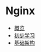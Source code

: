 # Nginx

- [概览](https://github.com/lazecoding/Note/blob/main/note/articles/nginx/概览.md)
- [初步学习](https://github.com/lazecoding/Note/blob/main/note/articles/nginx/初步学习.md)
- [基础架构](https://github.com/lazecoding/Note/blob/main/note/articles/nginx/基础架构.md)
<!--
- [事件模块](https://github.com/lazecoding/Note/blob/main/note/articles/nginx/events.md)
- [http 模块](https://github.com/lazecoding/Note/blob/main/note/articles/nginx/http.md)
- [基础架构](https://github.com/lazecoding/Note/blob/main/note/articles/nginx/基础架构.md)
-->